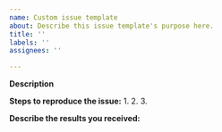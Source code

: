 ```yaml
---
name: Custom issue template
about: Describe this issue template's purpose here.
title: ''
labels: ''
assignees: ''

---
```


**Description**

<!--
Briefly describe the problem you are having in a few paragraphs.
-->

**Steps to reproduce the issue:**
1.
2.
3.

**Describe the results you received:**
